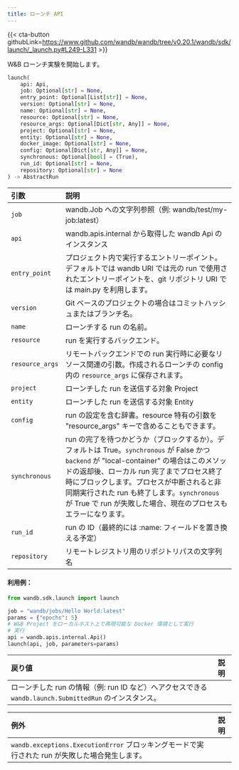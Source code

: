 ```yaml
---
title: ローンチ API
---
```


{{< cta-button githubLink=https://www.github.com/wandb/wandb/tree/v0.20.1/wandb/sdk/launch/_launch.py#L249-L331 >}}

W&B ローンチ実験を開始します。

```python
launch(
    api: Api,
    job: Optional[str] = None,
    entry_point: Optional[List[str]] = None,
    version: Optional[str] = None,
    name: Optional[str] = None,
    resource: Optional[str] = None,
    resource_args: Optional[Dict[str, Any]] = None,
    project: Optional[str] = None,
    entity: Optional[str] = None,
    docker_image: Optional[str] = None,
    config: Optional[Dict[str, Any]] = None,
    synchronous: Optional[bool] = (True),
    run_id: Optional[str] = None,
    repository: Optional[str] = None
) -> AbstractRun
```

| 引数 | 説明 |
| :--- | :--- |
|  `job` |  wandb.Job への文字列参照（例: wandb/test/my-job:latest）|
|  `api` |  wandb.apis.internal から取得した wandb Api のインスタンス |
|  `entry_point` |  プロジェクト内で実行するエントリーポイント。デフォルトでは wandb URI では元の run で使用されたエントリーポイントを、git リポジトリ URI では main.py を利用します。|
|  `version` |  Git ベースのプロジェクトの場合はコミットハッシュまたはブランチ名。|
|  `name` |  ローンチする run の名前。|
|  `resource` |  run を実行するバックエンド。|
|  `resource_args` |  リモートバックエンドでの run 実行時に必要なリソース関連の引数。作成されるローンチの config 内の `resource_args` に保存されます。|
|  `project` |  ローンチした run を送信する対象 Project |
|  `entity` |  ローンチした run を送信する対象 Entity |
|  `config` |  run の設定を含む辞書。resource 特有の引数を "resource_args" キーで含めることもできます。|
|  `synchronous` |  run の完了を待つかどうか（ブロックするか）。デフォルトは True。`synchronous` が False かつ `backend` が "local-container" の場合はこのメソッドの返却後、ローカル run 完了までプロセス終了時にブロックします。プロセスが中断されると非同期実行された run も終了します。`synchronous` が True で run が失敗した場合、現在のプロセスもエラーになります。|
|  `run_id` |  run の ID（最終的には :name: フィールドを置き換える予定）|
|  `repository` |  リモートレジストリ用のリポジトリパスの文字列名 |

#### 利用例：

```python
from wandb.sdk.launch import launch

job = "wandb/jobs/Hello World:latest"
params = {"epochs": 5}
# W&B Project をローカルホスト上で再現可能な Docker 環境として実行
# 実行
api = wandb.apis.internal.Api()
launch(api, job, parameters=params)
```

| 戻り値 | 説明 |
| :--- | :--- |
|  ローンチした run の情報（例: run ID など）へアクセスできる `wandb.launch.SubmittedRun` のインスタンス。|

| 例外 | 説明 |
| :--- | :--- |
|  `wandb.exceptions.ExecutionError` ブロッキングモードで実行された run が失敗した場合発生します。|